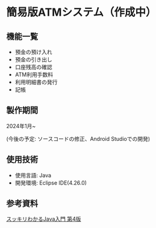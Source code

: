 # 簡易版ATMシステム（作成中）
## 機能一覧
* 預金の預け入れ
* 預金の引き出し
* 口座残高の確認
* ATM利用手数料
* 利用明細書の発行
* 記帳

## 製作期間
2024年1月~

(今後の予定: ソースコードの修正、Android Studioでの開発)

## 使用技術
* 使用言語: Java
* 開発環境: Eclipse IDE(4.26.0)

## 参考資料
[スッキリわかるJava入門 第4版](https://sukkiri.jp/books/sukkiri_java4)

